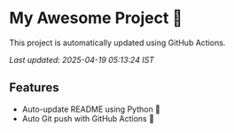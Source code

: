# My Awesome Project 🚀

This project is automatically updated using GitHub Actions.

_Last updated: 2025-04-19 05:13:24 IST_

## Features
- Auto-update README using Python 🐍
- Auto Git push with GitHub Actions 🤖
